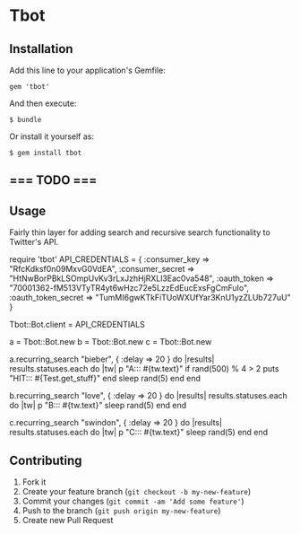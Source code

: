 # Tbot

## Installation

Add this line to your application's Gemfile:

    gem 'tbot'

And then execute:

    $ bundle

Or install it yourself as:

    $ gem install tbot


## === TODO ===
## Usage

Fairly thin layer for adding search and recursive search functionality to Twitter's API.

require 'tbot'
API_CREDENTIALS = {
  :consumer_key => "RfcKdksf0n09MxvG0VdEA",
  :consumer_secret => "HtNwBorPBkLSOmpUvKv3rLxJzhHjRXLl3Eac0va548",
  :oauth_token => "70001362-fM513VTyTR4yt6wHzc72e5LzzEdEucExsFgCmFuIo",
  :oauth_token_secret => "TumMI6gwKTkFiTUoWXUfYar3KnU1yzZLUb727uU"
}

Tbot::Bot.client = API_CREDENTIALS

a = Tbot::Bot.new
b = Tbot::Bot.new
c = Tbot::Bot.new

a.recurring_search "bieber", { :delay => 20 } do |results|
  results.statuses.each do |tw|
    p "A::: #{tw.text}"
    if rand(500) % 4 > 2
      puts "HIT::: #{Test.get_stuff}"
    end
    sleep rand(5)
  end
end

b.recurring_search "love", { :delay => 20 } do |results|
  results.statuses.each do |tw|
    p "B::: #{tw.text}"
    sleep rand(5)
  end
end

c.recurring_search "swindon", { :delay => 20 } do |results|
  results.statuses.each do |tw|
    p "C::: #{tw.text}"
    sleep rand(5)
  end
end


## Contributing

1. Fork it
2. Create your feature branch (`git checkout -b my-new-feature`)
3. Commit your changes (`git commit -am 'Add some feature'`)
4. Push to the branch (`git push origin my-new-feature`)
5. Create new Pull Request
